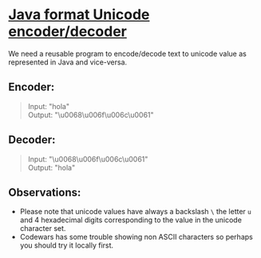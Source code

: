 # [Java format Unicode encoder/decoder](https://www.codewars.com/kata/java-format-unicode-encoder-slash-decoder "https://www.codewars.com/kata/58e2c062542a419083000033")

We need a reusable program to encode/decode text to unicode value as represented in Java and vice-versa.

## Encoder:

> Input: "hola"  
> Output: "\u0068\u006f\u006c\u0061"

## Decoder:

> Input: "\u0068\u006f\u006c\u0061"  
> Output: "hola"

## Observations:

* Please note that unicode values have always a backslash `\` the letter `u` and 4 hexadecimal digits corresponding to the value in the unicode character set.
* Codewars has some trouble showing non ASCII characters so perhaps you should try it locally first.